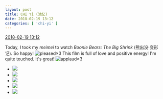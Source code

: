 ```yaml
---
layout: post
title: CHI Yi (池忆)
date: 2018-02-19 13:12
categories: [ 'chi-yi' ]
---
```


<div class="weibo-info">
  <a href="https://weibo.com/6117581836/G3Pop1kza">2018-02-19 13:12</a>
</div>

Today, I took my *meimei* to watch *Boonie Bears: The Big Shrink* (熊出没·变形记). So happy! ![pleased](https://img.t.sinajs.cn/t4/appstyle/expression/ext/normal/0b/tootha_org.gif)×3 This film is full of love and positive energy! I'm quite touched. It's great! ![applaud](https://img.t.sinajs.cn/t4/appstyle/expression/ext/normal/36/gza_org.gif)×3

<!-- more -->

<ul class="weibo-pic-list-2">
  <li class="weibo-pic">
    <a href="http://wx1.sinaimg.cn/mw690/006G0KuMly1foloe3vl5ej30qo0zijxd.jpg"><img src="http://wx1.sinaimg.cn/thumb150/006G0KuMly1foloe3vl5ej30qo0zijxd.jpg"/></a>
  </li>
  <li class="weibo-pic">
    <a href="http://wx2.sinaimg.cn/mw690/006G0KuMly1foloe4h1vbj30zi0qon2t.jpg"><img src="http://wx2.sinaimg.cn/thumb150/006G0KuMly1foloe4h1vbj30zi0qon2t.jpg"/></a>
  </li>
  <li class="weibo-pic">
    <a href="http://wx2.sinaimg.cn/mw690/006G0KuMly1foloe30otkj30qo0zin3q.jpg"><img src="http://wx2.sinaimg.cn/thumb150/006G0KuMly1foloe30otkj30qo0zin3q.jpg"/></a>
  </li>
  <li class="weibo-pic">
    <a href="http://wx3.sinaimg.cn/mw690/006G0KuMly1foloe51n49j30qo0ziafn.jpg"><img src="http://wx3.sinaimg.cn/thumb150/006G0KuMly1foloe51n49j30qo0ziafn.jpg"/></a>
  </li>
  <li class="weibo-pic">
    <a href="http://wx4.sinaimg.cn/mw690/006G0KuMly1foloe5ueonj30qo0zijz2.jpg"><img src="http://wx4.sinaimg.cn/thumb150/006G0KuMly1foloe5ueonj30qo0zijz2.jpg"/></a>
  </li>
</ul>
